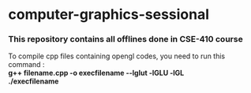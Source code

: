 # computer-graphics-sessional

### This repository contains all offlines done in CSE-410 course
To compile cpp files containing opengl codes, you need to run this command : <br/>
**g++ filename.cpp -o execfilename --lglut -lGLU -lGL** <br/>
**./execfilename**